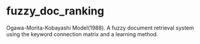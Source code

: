 # fuzzy_doc_ranking
Ogawa-Morita-Kobayashi Model(1988). A fuzzy document retrieval system using the keyword connection matrix and a learning method.
